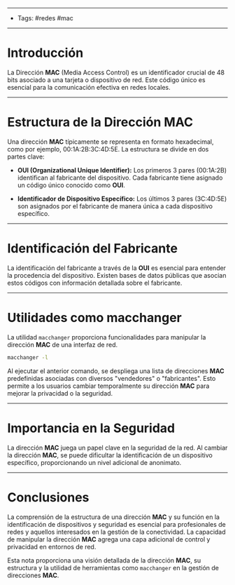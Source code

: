 ___

- Tags: #redes #mac

___

# Introducción

La Dirección **MAC** (Media Access Control) es un identificador crucial de 48 bits asociado a una tarjeta o dispositivo de red. Este código único es esencial para la comunicación efectiva en redes locales.

___

# Estructura de la Dirección MAC

Una dirección **MAC** típicamente se representa en formato hexadecimal, como por ejemplo, 00:1A:2B:3C:4D:5E. La estructura se divide en dos partes clave:

- **OUI (Organizational Unique Identifier):** Los primeros 3 pares (00:1A:2B) identifican al fabricante del dispositivo. Cada fabricante tiene asignado un código único conocido como **OUI**.
    
- **Identificador de Dispositivo Específico:** Los últimos 3 pares (3C:4D:5E) son asignados por el fabricante de manera única a cada dispositivo específico.
    

___

# Identificación del Fabricante

La identificación del fabricante a través de la **OUI** es esencial para entender la procedencia del dispositivo. Existen bases de datos públicas que asocian estos códigos con información detallada sobre el fabricante.

___
# Utilidades como macchanger

La utilidad `macchanger` proporciona funcionalidades para manipular la dirección **MAC** de una interfaz de red. 

```bash
macchanger -l
```

Al ejecutar el anterior comando, se despliega una lista de direcciones **MAC** predefinidas asociadas con diversos "vendedores" o "fabricantes". Esto permite a los usuarios cambiar temporalmente su dirección **MAC** para mejorar la privacidad o la seguridad.

___
# Importancia en la Seguridad

La dirección **MAC** juega un papel clave en la seguridad de la red. Al cambiar la dirección **MAC**, se puede dificultar la identificación de un dispositivo específico, proporcionando un nivel adicional de anonimato.

___
# Conclusiones

La comprensión de la estructura de una dirección **MAC** y su función en la identificación de dispositivos y seguridad es esencial para profesionales de redes y aquellos interesados en la gestión de la conectividad. La capacidad de manipular la dirección **MAC** agrega una capa adicional de control y privacidad en entornos de red.

Esta nota proporciona una visión detallada de la dirección **MAC**, su estructura y la utilidad de herramientas como `macchanger` en la gestión de direcciones **MAC**.
